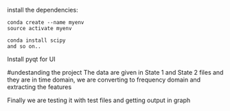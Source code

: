 install the dependencies:
```
conda create --name myenv
source activate myenv

conda install scipy
and so on..
```

Install pyqt for UI

#undestanding the project
The data are given in State 1 and State 2 files and they are in time domain, we are converting to frequency domain and extracting the features

Finally we are testing it with test files
and getting output in graph